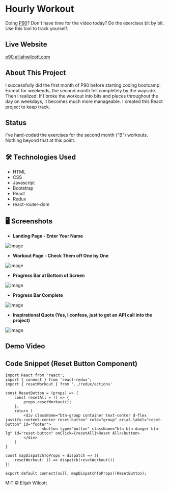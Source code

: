 # Hourly Workout

Doing [P90](https://www.beachbodyondemand.com/programs/p90/workouts)? Don't have time for the video today? Do the exercises bit by bit. Use this tool to track yourself.

## Live Website

[p90.elijahwilcott.com](https://p90.elijahwilcott.com/)

## About This Project

I successfully did the first month of P90 before starting coding bootcamp. Except for weekends, the second month fell completely by the wayside. Then I realized: If I broke the workout into bits and pieces throughout the day on weekdays, it becomes much more manageable. I created this React project to keep track.

## Status

I've hard-coded the exercises for the second month ("B") workouts. Nothing beyond that at this point.

## :hammer_and_wrench: Technologies Used

- HTML
- CSS
- Javascript
- Bootstrap
- React
- Redux
- react-router-dom

## 🖥 Screenshots

- **Landing Page - Enter Your Name**  
  
![image](https://raw.githubusercontent.com/ejw773/hourly-workout/main/docs/img/IMG_7255.PNG)
  

- **Workout Page - Check Them off One by One**  
  
![image](https://raw.githubusercontent.com/ejw773/hourly-workout/main/docs/img/IMG_7257.PNG)
  

- **Progress Bar at Bottom of Screen**  
  
![image](https://raw.githubusercontent.com/ejw773/hourly-workout/main/docs/img/IMG_7258.PNG)
  

- **Progress Bar Complete**  
  
![image](https://raw.githubusercontent.com/ejw773/hourly-workout/main/docs/img/IMG_7259.PNG)
 

- **Inspirational Quote (Yes, I confess, just to get an API call into the project)**  
  
![image](https://raw.githubusercontent.com/ejw773/hourly-workout/main/docs/img/IMG_7260.PNG)
  

## Demo Video

## Code Snippet (Reset Button Component)

```
import React from 'react';
import { connect } from 'react-redux';
import { resetWorkout } from '../redux/actions'

const ResetButton = (props) => {
    const resetAll = () => {
        props.resetWorkout();
    };
    return (
        <div className="btn-group container text-center d-flex justify-content-center reset-button" role="group" arial-label="reset-button" id="footer">
                <button type="button" className="btn btn-danger btn-lg" id="reset-button" onClick={resetAll}>Reset All</button>
        </div>
    )
}

const mapDispatchToProps = dispatch => ({
    resetWorkout: () => dispatch(resetWorkout())
})

export default connect(null, mapDispatchToProps)(ResetButton);
```

MIT © Elijah Wilcott
